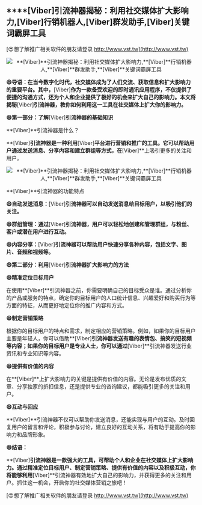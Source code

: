 ## ****[Viber]**引流神器揭秘：利用社交媒体扩大影响力,**[Viber]**行销机器人,**[Viber]**群发助手,**[Viber]**关键词霸屏工具**

[😍想了解推广相关软件的朋友请登录 http://www.vst.tw](http://www.vst.tw)

 <center><img src="https://vst.tw/MP4/tuiguang/png/0.png" alt="**[Viber]**引流神器揭秘：利用社交媒体扩大影响力,**[Viber]**行销机器人,**[Viber]**群发助手,**[Viber]**关键词霸屏工具"></center>

**😄导语：在当今数字化时代，社交媒体成为了人们交流、获取信息和扩大影响力的重要平台。其中，**[Viber]**作为一款备受欢迎的即时通讯应用程序，不仅提供了便捷的沟通方式，还为个人和企业提供了极好的机会来扩大自己的影响力。本文将揭秘**[Viber]**引流神器，教你如何利用这一工具在社交媒体上扩大你的影响力。**

**😄第一部分：了解**[Viber]**引流神器的基础知识**

**[Viber]**引流神器是什么？

**[Viber]**引流神器是一种利用**[Viber]**平台进行营销和推广的工具。它可以帮助用户通过发送消息、分享内容和建立群组等方式，在**[Viber]**上吸引更多的关注和用户。

 <center><img src="https://vst.tw/MP4/tuiguang/png/3.png" alt="**[Viber]**引流神器揭秘：利用社交媒体扩大影响力,**[Viber]**行销机器人,**[Viber]**群发助手,**[Viber]**关键词霸屏工具"></center>

**[Viber]**引流神器的功能特点

**😄自动发送消息：**[Viber]**引流神器可以自动发送消息给目标用户，以吸引他们的关注。**

**😄群组管理：通过**[Viber]**引流神器，用户可以轻松地创建和管理群组，与粉丝、客户或潜在用户进行互动。**

**😄内容分享：**[Viber]**引流神器可以帮助用户快速分享各种内容，包括文字、图片、音频和视频等。**

**😄第二部分：利用**[Viber]**引流神器扩大影响力的方法**

**😄精准定位目标用户**

在使用**[Viber]**引流神器之前，你需要明确自己的目标受众是谁。通过分析你的产品或服务的特点，确定你的目标用户的人口统计信息、兴趣爱好和购买行为等方面的特征，从而更好地定位你的推广内容和方式。

**😄制定营销策略**

根据你的目标用户的特点和需求，制定相应的营销策略。例如，如果你的目标用户主要是年轻人，你可以借助**[Viber]**引流神器发送有趣的表情包、搞笑的短视频等内容；如果你的目标用户是专业人士，你可以通过**[Viber]**引流神器发送行业资讯和专业知识等内容。

**😄提供有价值的内容**

在**[Viber]**上扩大影响力的关键是提供有价值的内容。无论是发布优质的文章、分享独家的折扣信息，还是提供专业的咨询建议，都能吸引更多的关注和用户。

**😄互动与回应**

**[Viber]**引流神器不仅可以帮助你发送消息，还能实现与用户的互动。及时回复用户的留言和评论，积极参与讨论，建立良好的互动关系，将有助于提高你的影响力和品牌形象。

**😄结语：**

**[Viber]**引流神器是一款强大的工具，可帮助个人和企业在社交媒体上扩大影响力。通过精准定位目标用户、制定营销策略、提供有价值的内容以及积极互动，你将能够利用**[Viber]**引流神器有效地扩大自己的影响力，并获得更多的关注和用户。抓住这一机会，开启你的社交媒体营销之旅吧！

[😍想了解推广相关软件的朋友请登录 http://www.vst.tw](http://www.vst.tw)



